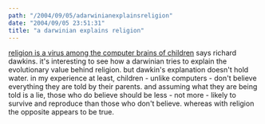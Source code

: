 ```yaml
---
path: "/2004/09/05/adarwinianexplainsreligion" 
date: "2004/09/05 23:51:31" 
title: "a darwinian explains religion" 
---
```

<p><a href="http://www.secularhumanism.org/library/fi/dawkins_24_5.htm">religion is a virus among the computer brains of children</a> says richard dawkins. it's interesting to see how a darwinian tries to explain the evolutionary value behind religion. but dawkin's explanation doesn't hold water. in my experience at least, children - unlike computers - don't believe everything they are told by their parents. and assuming what they are being told is a lie, those who do believe should be less - not more - likely to survive and reproduce than those who don't believe. whereas with religion the opposite appears to be true.</p>